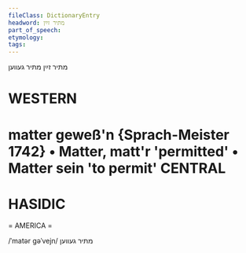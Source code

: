 ```yaml
---
fileClass: DictionaryEntry
headword: מתּיר זײַן
part_of_speech: 
etymology: 
tags: 
---
```

מתּיר זײַן
מתּיר געווען

WESTERN
========

matter geweß'n {Sprach-Meister 1742}
	•	Matter, matt'r 'permitted'
	•	Matter sein 'to permit'
CENTRAL
========

HASIDIC
=======
= AMERICA = 

/ˈmatər gəˈvejn/ מתּיר געווען